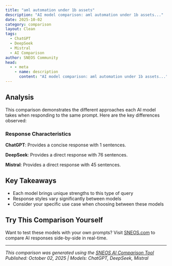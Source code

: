 ```yaml
---
title: "aml automation under 1b assets"
description: "AI model comparison: aml automation under 1b assets..."
date: 2025-10-02
category: comparison
layout: Clean
tags:
  - ChatGPT
  - DeepSeek
  - Mistral
  - AI Comparison
author: SNEOS Community
head:
  - - meta
    - name: description
      content: "AI model comparison: aml automation under 1b assets..."
---
```


<ChatComparison
  title="aml automation under 1b assets"
  prompt="aml automation under 1b assets"
  :responses='{
    "ChatGPT": "Error calling OpenAI API.",
    "DeepSeek": "Of course. Automating Anti-Money Laundering (AML) processes is not only feasible but also a strategic imperative for financial institutions with assets under $1 billion. At this scale, you need efficiency, accuracy, and to avoid the massive costs of enterprise-level solutions.\n\nThe key is a targeted, \u0022smart automation\u0022 approach that focuses on high-impact areas without over-engineering.\n\nHere is a comprehensive guide to AML automation for an institution with under $1 billion in assets.\n\n### Core Philosophy for the \u003C$1B Institution\n\n*   **Focus on Augmentation, Not Replacement:** Use technology to *assist* your compliance team, not replace them. Automate the tedious tasks so your analysts can focus on true investigation.\n*   **Start with High-Impact, High-Volume Tasks:** Prioritize processes that consume the most time and are prone to human error.\n*   **Leverage Modern, Cost-Effective Tools:** You don\u0027t need a multi-million-dollar vendor contract. A combination of specialized RegTech, existing office software, and smart processes can deliver 80% of the value for 20% of the cost.\n\n---\n\n### Tiered Approach to AML Automation\n\nHere\u2019s a practical, tiered strategy you can implement.\n\n#### Tier 1: Foundational Automation (Quick Wins)\n\nThese are the easiest to implement and provide immediate relief to your team.\n\n1.  **Customer Onboarding (KYC) \u0026 Due Diligence:**\n    *   **ID Verification:** Use APIs from providers like **Trulioo**, **Onfido**, or **ID.me** to automatically verify government-IDs, liveness checks, and match against watchlists during account opening.\n    *   **Sanctions \u0026 PEP Screening:** Automate initial screening against global sanctions, PEP, and adverse media lists. Many RegTech providers offer API-based screening that integrates directly into your onboarding platform.\n    *   **Automated Risk Scoring:** Create a simple algorithm within your CRM or a dedicated tool to automatically assign an initial risk rating based on customer data (e.g., geography, occupation, business type).\n\n2.  **Transaction Monitoring Alert Triage:**\n    *   **Rule-Based Filtering:** Implement simple, automated rules to filter out obvious false positives *before* they hit an analyst\u0027s queue.\n        *   *Example:* Automatically dismiss alerts where the transaction amount is 50% below the reporting threshold.\n        *   *Example:* Auto-close alerts for \u0022Structured Cash Deposits\u0022 if the total daily cash from a retail customer is under $5,000.\n    *   **Robotic Process Automation (RPA):** Use low-cost RPA tools (e.g., **UiPath**, **Automation Anywhere**) to automate the manual data gathering for an alert. The bot can log into core systems, extract transaction histories, and customer profiles, and pre-populate a case file.\n\n#### Tier 2: Advanced Process Automation\n\nOnce foundational elements are in place, enhance your efficiency.\n\n1.  **Case Management Workflow:**\n    *   Use a platform like **SharePoint**, **Smartsheet**, or a dedicated compliance tool to create automated workflows.\n    *   Alerts are automatically assigned to available analysts based on workload or expertise.\n    *   Automated reminders escalate stale cases.\n    *   Standardized templates for Suspicious Activity Reports (SARs) ensure consistency and speed up filing.\n\n2.  **Enhanced Due Diligence (EDD) Automation:**\n    *   Automate the collection of source of wealth and source of funds documentation through secure customer portals.\n    *   Use web-scraping tools (ethically and legally) to automatically gather publicly available information for EDD reports.\n\n3.  **Regulatory Reporting:**\n    *   Automate the generation of Currency Transaction Reports (CTRs). Your core banking system can likely be configured to flag transactions over $10,000, and a script can compile the data into the required FinCEN format.\n    *   For SARs, use templates that auto-populate with customer and alert data, reducing manual typing and errors.\n\n#### Tier 3: Intelligent Automation (The Future-Proofing Step)\n\nThis involves more sophisticated technology, often with a higher cost, but can be justified by the dramatic increase in effectiveness.\n\n1.  **Machine Learning (ML) for Transaction Monitoring:**\n    *   Instead of (or in addition to) rigid rules, use an ML model to identify anomalous behavior based on a customer\u0027s *own* historical activity and peer group behavior.\n    *   **Benefit:** Catches complex, layered laundering schemes that rules miss and drastically reduces false positives.\n    *   **Vendors:** Many modern RegTechs now offer ML-powered monitoring as a service, making it accessible to smaller institutions.\n\n2.  **Natural Language Processing (NLP):**\n    *   Automatically analyze news articles, legal documents, and internal notes to identify potential risks or corroborate alerts.\n\n---\n\n### Practical Tool Stack for a \u003C$1B Institution\n\nYou do not need to build this yourself. A typical, cost-effective stack might look like this:\n\n| Function | Recommended Tool Types | Example Vendors (for illustration) |\n| :--- | :--- | :--- |\n| **Core AML Platform** | All-in-One RegTech SaaS | **NameScan** (screening), **ComplyAdvantage** (monitoring \u0026 screening), **FeatureSpace** (ML-based monitoring) |\n| **ID Verification** | Specialized API | **Trulioo**, **Onfido**, **Jumio** |\n| **Workflow \u0026 Case Mgmt** | Low-Code/Configurable Tools | **Smartsheet**, **Kissflow**, **Microsoft Power Apps** |\n| **Process Automation** | Robotic Process Automation (RPA) | **UiPath**, **Automation Anywhere** (often have community editions) |\n| **Data Aggregation** | In-House Scripts/ETL Tools | **Python (Pandas)**, **Alteryx** |\n\n### Implementation Roadmap\n\n1.  **Assessment \u0026 Prioritization (Month 1):**\n    *   Map your current AML processes. Identify the biggest pain points (e.g., \u002290% of our time is spent on false-positive alerts\u0022).\n    *   Get buy-in from leadership by calculating the ROI (e.g., \u0022Automating alert triage will save 40 analyst-hours per week\u0022).\n\n2.  **Pilot Program (Months 2-4):**\n    *   Start with **Tier 1** automation. Pick one area, like automated ID verification during onboarding.\n    *   Run a pilot, measure its success (time saved, error reduction), and demonstrate the value.\n\n3.  **Phased Rollout (Months 5-12):**\n    *   Roll out successful pilots across the organization.\n    *   Begin implementing **Tier 2** automations, starting with case management workflow.\n\n4.  **Review \u0026 Optimize (Ongoing):**\n    *   Continuously monitor the effectiveness of your automated systems.\n    *   As your institution grows and technology evolves, evaluate **Tier 3** intelligent automation solutions.\n\n### Key Considerations \u0026 Pitfalls to Avoid\n\n*   **Data Quality is Everything:** Garbage in, garbage out. Ensure your core customer and transaction data is clean and structured before automating.\n*   **Don\u0027t \u0022Set and Forget\u0022:** Automated rules and models can become stale. You must have a process for regular tuning and testing.\n*   **Maintain Human Oversight:** The compliance officer is still ultimately responsible. Automation assists with decisions but does not make them. Ensure there is a clear audit trail.\n*   **Vendor Due Diligence:** Thoroughly vet any third-party provider for their security, stability, and regulatory compliance.\n\nFor an institution under $1 billion in assets, a thoughtfully implemented AML automation strategy is a powerful way to strengthen your compliance program, reduce operational costs, and free up your team to focus on the real threats.",
    "Mistral": "Implementing Anti-Money Laundering (AML) automation for a financial institution with assets under $1 billion can be a strategic move to enhance compliance, reduce costs, and improve efficiency. Here are some steps and considerations to guide you through the process:\n\n### 1. **Assessment and Planning**\n   - **Risk Assessment:** Conduct a thorough risk assessment to identify potential AML risks specific to your institution.\n   - **Regulatory Requirements:** Ensure you understand and comply with all relevant AML regulations, such as those from FinCEN, FATF, and local regulatory bodies.\n   - **Budget and Resources:** Determine the budget and resources available for AML automation. This includes software, hardware, and personnel costs.\n\n### 2. **Technology Selection**\n   - **AML Software:** Choose AML software that fits your needs. Look for features like transaction monitoring, customer due diligence (CDD), enhanced due diligence (EDD), and suspicious activity reporting (SAR).\n   - **Integration:** Ensure the software can integrate with your existing systems, such as core banking platforms, CRM, and other financial systems.\n   - **Scalability:** Select a solution that can scale with your institution\u0027s growth.\n\n### 3. **Implementation**\n   - **Data Migration:** Plan for the migration of historical data to the new AML system.\n   - **Training:** Provide comprehensive training for staff on how to use the new system effectively.\n   - **Testing:** Conduct thorough testing to ensure the system works as expected and meets regulatory requirements.\n\n### 4. **Ongoing Management**\n   - **Monitoring:** Continuously monitor transactions and customer activities for suspicious patterns.\n   - **Reporting:** Generate and submit required reports to regulatory bodies.\n   - **Updates:** Regularly update the system to incorporate new regulatory requirements and emerging risks.\n\n### 5. **Compliance and Auditing**\n   - **Internal Audits:** Conduct regular internal audits to ensure compliance with AML regulations.\n   - **External Audits:** Be prepared for external audits by regulatory bodies.\n   - **Documentation:** Maintain thorough documentation of all AML processes, policies, and procedures.\n\n### 6. **Cost-Benefit Analysis**\n   - **Cost Savings:** Automation can reduce the need for manual processes, leading to cost savings.\n   - **Efficiency:** Improved efficiency in transaction monitoring and reporting.\n   - **Risk Mitigation:** Enhanced ability to detect and mitigate AML risks.\n\n### 7. **Vendor Management**\n   - **Selection:** Choose reputable vendors with a proven track record in AML automation.\n   - **Contracts:** Ensure contracts clearly outline responsibilities, service levels, and data security measures.\n   - **Support:** Ensure the vendor provides adequate support and maintenance.\n\n### 8. **Customer Experience**\n   - **Onboarding:** Streamline the customer onboarding process with automated CDD and EDD.\n   - **Communication:** Ensure clear communication with customers regarding AML requirements and processes.\n\n### 9. **Data Security**\n   - **Protection:** Implement robust data security measures to protect sensitive information.\n   - **Compliance:** Ensure compliance with data protection regulations such as GDPR, CCPA, etc.\n\n### 10. **Continuous Improvement**\n   - **Feedback:** Regularly gather feedback from users and stakeholders.\n   - **Upgrades:** Continuously upgrade the system to incorporate new technologies and best practices.\n\n### Example Tools and Solutions\n- **Transaction Monitoring:** SAS AML, NICE Actimize, Oracle Financial Services AML.\n- **Customer Due Diligence:** LexisNexis Risk Solutions, Thomson Reuters CLEAR.\n- **Reporting:** IBM OpenPages, MetricStream.\n\n### Conclusion\nImplementing AML automation for a financial institution with assets under $1 billion requires careful planning, selection of appropriate technology, and continuous management. By following these steps, you can enhance your AML compliance, reduce costs, and improve overall efficiency."
  }'
  published-date="09:23"
/>

## Analysis

This comparison demonstrates the different approaches each AI model takes when responding to the same prompt. Here are the key differences observed:

### Response Characteristics

**ChatGPT**: Provides a concise response with 1 sentences. 

**DeepSeek**: Provides a direct response with 76 sentences. 

**Mistral**: Provides a direct response with 45 sentences. 

## Key Takeaways

- Each model brings unique strengths to this type of query
- Response styles vary significantly between models
- Consider your specific use case when choosing between these models

## Try This Comparison Yourself

Want to test these models with your own prompts? Visit [SNEOS.com](https://sneos.com) to compare AI responses side-by-side in real-time.

---

*This comparison was generated using the [SNEOS AI Comparison Tool](https://sneos.com)*
*Published: October 02, 2025 | Models: ChatGPT, DeepSeek, Mistral*
